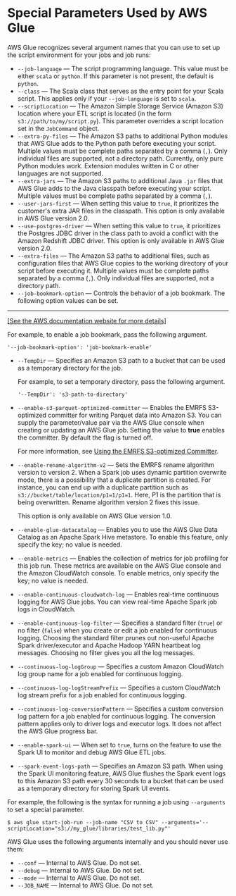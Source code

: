 # Special Parameters Used by AWS Glue<a name="aws-glue-programming-etl-glue-arguments"></a>

AWS Glue recognizes several argument names that you can use to set up the script environment for your jobs and job runs:
+ `--job-language` — The script programming language\. This value must be either `scala` or `python`\. If this parameter is not present, the default is `python`\.
+ `--class` — The Scala class that serves as the entry point for your Scala script\. This applies only if your `--job-language` is set to `scala`\.
+ `--scriptLocation` — The Amazon Simple Storage Service \(Amazon S3\) location where your ETL script is located \(in the form `s3://path/to/my/script.py`\)\. This parameter overrides a script location set in the `JobCommand` object\.
+ `--extra-py-files` — The Amazon S3 paths to additional Python modules that AWS Glue adds to the Python path before executing your script\. Multiple values must be complete paths separated by a comma \(`,`\)\. Only individual files are supported, not a directory path\. Currently, only pure Python modules work\. Extension modules written in C or other languages are not supported\.
+ `--extra-jars` — The Amazon S3 paths to additional Java `.jar` files that AWS Glue adds to the Java classpath before executing your script\. Multiple values must be complete paths separated by a comma \(`,`\)\.
+ `--user-jars-first` — When setting this value to `true`, it prioritizes the customer's extra JAR files in the classpath\. This option is only available in AWS Glue version 2\.0\.
+ `--use-postgres-driver` — When setting this value to `true`, it prioritizes the Postgres JDBC driver in the class path to avoid a conflict with the Amazon Redshift JDBC driver\. This option is only available in AWS Glue version 2\.0\.
+ `--extra-files` — The Amazon S3 paths to additional files, such as configuration files that AWS Glue copies to the working directory of your script before executing it\. Multiple values must be complete paths separated by a comma \(`,`\)\. Only individual files are supported, not a directory path\.
+ `--job-bookmark-option` — Controls the behavior of a job bookmark\. The following option values can be set\.  
****    
[\[See the AWS documentation website for more details\]](http://docs.aws.amazon.com/glue/latest/dg/aws-glue-programming-etl-glue-arguments.html)

  For example, to enable a job bookmark, pass the following argument\.

  ```
  '--job-bookmark-option': 'job-bookmark-enable'
  ```
+ `--TempDir` — Specifies an Amazon S3 path to a bucket that can be used as a temporary directory for the job\.

  For example, to set a temporary directory, pass the following argument\.

  ```
  '--TempDir': 's3-path-to-directory'
  ```
+ `--enable-s3-parquet-optimized-committer` — Enables the EMRFS S3\-optimized committer for writing Parquet data into Amazon S3\. You can supply the parameter/value pair via the AWS Glue console when creating or updating an AWS Glue job\. Setting the value to **true** enables the committer\. By default the flag is turned off\.

  For more information, see [Using the EMRFS S3\-optimized Committer](https://docs.aws.amazon.com/emr/latest/ReleaseGuide/emr-spark-s3-optimized-committer.html)\.
+ `--enable-rename-algorithm-v2` — Sets the EMRFS rename algorithm version to version 2\. When a Spark job uses dynamic partition overwrite mode, there is a possibility that a duplicate partition is created\. For instance, you can end up with a duplicate partition such as `s3://bucket/table/location/p1=1/p1=1`\. Here, P1 is the partition that is being overwritten\. Rename algorithm version 2 fixes this issue\.

  This option is only available on AWS Glue version 1\.0\.
+ `--enable-glue-datacatalog` — Enables you to use the AWS Glue Data Catalog as an Apache Spark Hive metastore\. To enable this feature, only specify the key; no value is needed\.
+ `--enable-metrics` — Enables the collection of metrics for job profiling for this job run\. These metrics are available on the AWS Glue console and the Amazon CloudWatch console\. To enable metrics, only specify the key; no value is needed\.
+ `--enable-continuous-cloudwatch-log` — Enables real\-time continuous logging for AWS Glue jobs\. You can view real\-time Apache Spark job logs in CloudWatch\.
+ `--enable-continuous-log-filter` — Specifies a standard filter \(`true`\) or no filter \(`false`\) when you create or edit a job enabled for continuous logging\. Choosing the standard filter prunes out non\-useful Apache Spark driver/executor and Apache Hadoop YARN heartbeat log messages\. Choosing no filter gives you all the log messages\.
+ `--continuous-log-logGroup` — Specifies a custom Amazon CloudWatch log group name for a job enabled for continuous logging\.
+ `--continuous-log-logStreamPrefix` — Specifies a custom CloudWatch log stream prefix for a job enabled for continuous logging\.
+ `--continuous-log-conversionPattern` — Specifies a custom conversion log pattern for a job enabled for continuous logging\. The conversion pattern applies only to driver logs and executor logs\. It does not affect the AWS Glue progress bar\.
+ `--enable-spark-ui` — When set to `true`, turns on the feature to use the Spark UI to monitor and debug AWS Glue ETL jobs\.
+ `--spark-event-logs-path` — Specifies an Amazon S3 path\. When using the Spark UI monitoring feature, AWS Glue flushes the Spark event logs to this Amazon S3 path every 30 seconds to a bucket that can be used as a temporary directory for storing Spark UI events\.

For example, the following is the syntax for running a job using `--arguments` to set a special parameter\.

```
$ aws glue start-job-run --job-name "CSV to CSV" --arguments='--scriptLocation="s3://my_glue/libraries/test_lib.py"'
```

AWS Glue uses the following arguments internally and you should never use them:
+ `--conf` — Internal to AWS Glue\. Do not set\.
+ `--debug` — Internal to AWS Glue\. Do not set\.
+ `--mode` — Internal to AWS Glue\. Do not set\.
+ `--JOB_NAME` — Internal to AWS Glue\. Do not set\.